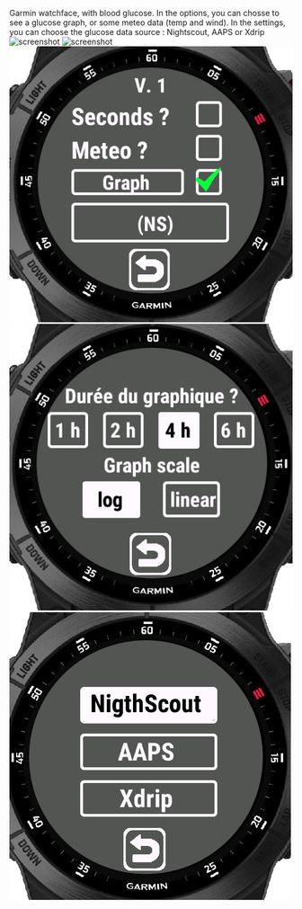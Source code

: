 Garmin watchface, with blood glucose. 
In the options, you can chosse to see a glucose graph, or some meteo data (temp and wind). 
In the settings, you can choose the glucose data source : Nightscout, AAPS or Xdrip
![screenshot](/écran1.jpg) ![screenshot](/écran2.jpg)
![screenshot](/settings.jpg) ![screenshot](/settingsGraph.jpg) ![screenshot](/settingsSource.jpg)
